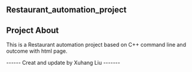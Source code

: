 ## Restaurant_automation_project

## Project About

This is a Restaurant automation project based on C++ command line and outcome with html page.

------ Creat and update by Xuhang Liu -------
